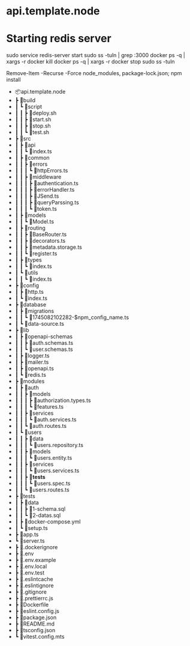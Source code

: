 # api.template.node

# Starting redis server
sudo service redis-server start
sudo ss -tuln | grep :3000
docker ps -q | xargs -r docker kill
docker ps -q | xargs -r docker stop
sudo ss -tuln

Remove-Item -Recurse -Force node_modules, package-lock.json; npm install


- 📦api.template.node
- ┣ 📂build
- ┃ ┗ 📂script
- ┃ ┃ ┣ 📜deploy.sh
- ┃ ┃ ┣ 📜start.sh
- ┃ ┃ ┣ 📜stop.sh
- ┃ ┃ ┗ 📜test.sh
- ┣ 📂src
- ┃ ┣ 📂api
- ┃ ┃ ┗ 📜index.ts
- ┃ ┣ 📂common
- ┃ ┃ ┣ 📂errors
- ┃ ┃ ┃ ┗ 📜httpErrors.ts
- ┃ ┃ ┣ 📂middleware
- ┃ ┃ ┃ ┣ 📜authentication.ts
- ┃ ┃ ┃ ┣ 📜errorHandler.ts
- ┃ ┃ ┃ ┣ 📜JSend.ts
- ┃ ┃ ┃ ┣ 📜queryParssing.ts
- ┃ ┃ ┃ ┗ 📜token.ts
- ┃ ┣ 📂models
- ┃ ┃ ┗ 📜Model.ts
- ┃ ┣ 📂routing
- ┃ ┃ ┣ 📜BaseRouter.ts
- ┃ ┃ ┣ 📜decorators.ts
- ┃ ┃ ┣ 📜metadata.storage.ts
- ┃ ┃ ┗ 📜register.ts
- ┃ ┣ 📂types
- ┃ ┃ ┗ 📜index.ts
- ┃ ┗ 📂utils
- ┃ ┃ ┗ 📜index.ts
- ┣ 📂config
- ┃ ┣ 📜http.ts
- ┃ ┗ 📜index.ts
- ┣ 📂database
- ┃ ┣ 📂migrations
- ┃ ┃ ┗ 📜1745082102282-$npm_config_name.ts
- ┃ ┗ 📜data-source.ts
- ┣ 📂lib
- ┃ ┣ 📂openapi-schemas
- ┃ ┃ ┣ 📜auth.schemas.ts
- ┃ ┃ ┗ 📜user.schemas.ts
- ┃ ┣ 📜logger.ts
- ┃ ┣ 📜mailer.ts
- ┃ ┣ 📜openapi.ts
- ┃ ┗ 📜redis.ts
- ┣ 📂modules
- ┃ ┣ 📂auth
- ┃ ┃ ┣ 📂models
- ┃ ┃ ┃ ┣ 📜authorization.types.ts
- ┃ ┃ ┃ ┗ 📜features.ts
- ┃ ┃ ┣ 📂services
- ┃ ┃ ┃ ┗ 📜auth.services.ts
- ┃ ┃ ┗ 📜auth.routes.ts
- ┃ ┗ 📂users
- ┃ ┃ ┣ 📂data
- ┃ ┃ ┃ ┗ 📜users.repository.ts
- ┃ ┃ ┣ 📂models
- ┃ ┃ ┃ ┗ 📜users.entity.ts
- ┃ ┃ ┣ 📂services
- ┃ ┃ ┃ ┗ 📜users.services.ts
- ┃ ┃ ┣ 📂__tests__
- ┃ ┃ ┃ ┗ 📜users.spec.ts
- ┃ ┃ ┗ 📜users.routes.ts
- ┣ 📂tests
- ┃ ┣ 📂data
- ┃ ┃ ┣ 📜1-schema.sql
- ┃ ┃ ┗ 📜2-datas.sql
- ┃ ┣ 📜docker-compose.yml
- ┃ ┗ 📜setup.ts
- ┣ 📜app.ts
- ┗ 📜server.ts
- ┣ 📜.dockerignore
- ┣ 📜.env
- ┣ 📜.env.example
- ┣ 📜.env.local
- ┣ 📜.env.test
- ┣ 📜.eslintcache
- ┣ 📜.eslintignore
- ┣ 📜.gitignore
- ┣ 📜.prettierrc.js
- ┣ 📜Dockerfile
- ┣ 📜eslint.config.js
- ┣ 📜package.json
- ┣ 📜README.md
- ┣ 📜tsconfig.json
- ┗ 📜vitest.config.mts
